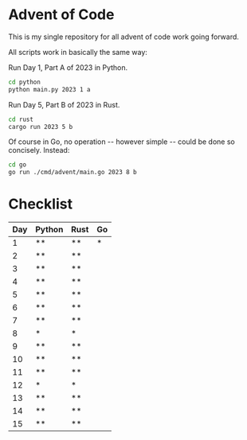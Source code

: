 # Advent of Code

This is my single repository for all advent of code work going forward.


All scripts work in basically the same way:


Run Day 1, Part A of 2023 in Python.
```bash
cd python
python main.py 2023 1 a
```

Run Day 5, Part B of 2023 in Rust.
```bash
cd rust
cargo run 2023 5 b
```

Of course in Go, no operation -- however simple -- could be done so concisely. Instead:
```bash
cd go
go run ./cmd/advent/main.go 2023 8 b
```


# Checklist

|  Day | Python | Rust |  Go  |
|  --- | ------ | ---- | ---- |
|   1  |   **   |  **  |  *   |
|   2  |   **   |  **  |      |
|   3  |   **   |  **  |      |
|   4  |   **   |  **  |      |
|   5  |   **   |  **  |      |
|   6  |   **   |  **  |      |
|   7  |   **   |  **  |      |
|   8  |   *    |  *   |      |
|   9  |   **   |  **  |      |
|  10  |   **   |  **  |      |
|  11  |   **   |  **  |      |
|  12  |   *    |  *   |      |
|  13  |   **   |  **  |      |
|  14  |   **   |  **  |      |
|  15  |   **   |  **  |      |
